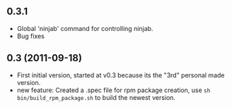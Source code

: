 ## 0.3.1

* Global 'ninjab' command for controlling ninjab.
* Bug fixes


## 0.3 (2011-09-18)

* First initial version, started at v0.3 because its the "3rd" personal
  made version.
* new feature: Created a .spec file for rpm package creation, use
  `sh bin/build_rpm_package.sh` to build the newest version.
